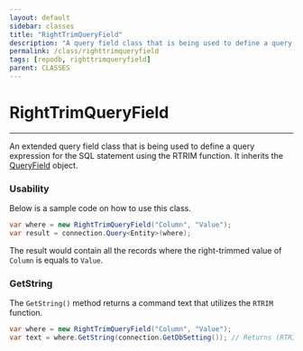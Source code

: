 ```yaml
---
layout: default
sidebar: classes
title: "RightTrimQueryField"
description: "A query field class that is being used to define a query expression for the SQL statement using the RTRIM function."
permalink: /class/righttrimqueryfield
tags: [repodb, righttrimqueryfield]
parent: CLASSES
---
```


# RightTrimQueryField

---

An extended query field class that is being used to define a query expression for the SQL statement using the RTRIM function. It inherits the [QueryField](/class/queryfield) object.

### Usability

Below is a sample code on how to use this class.

```csharp
var where = new RightTrimQueryField("Column", "Value");
var result = connection.Query<Entity>(where);
```

The result would contain all the records where the right-trimmed value of `Column` is equals to `Value`.

### GetString

The `GetString()` method returns a command text that utilizes the `RTRIM` function.

```csharp
var where = new RightTrimQueryField("Column", "Value");
var text = where.GetString(connection.GetDbSetting()); // Returns (RTRIM([Column]) = @Column)
```
